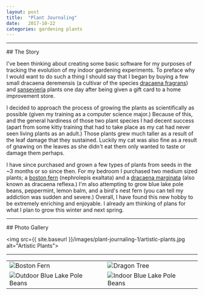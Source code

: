 ```yaml
---
layout: post
title:  "Plant Journaling"
date:   2017-10-22
categories: gardening plants
---
```


<hr/>
## The Story

I've been thinking about creating some basic software for my purposes of tracking
the evolution of my indoor gardening experiments. To preface why I would want to
do such a thing I should say that I began by buying a few small
dracaena deremensis (a cultivar of the species [dracaena fragrans]) and [sansevieria] plants one day after being given a gift card
to a home improvement store.

I decided to approach the process of growing the plants as scientifically as
possible (given my training as a computer science major.) Because of this, and the
general hardiness of those two plant species I had decent success (apart from some
kitty training that had to take place as my cat had never seen living plants as
an adult.) Those plants grew much taller as a result of the leaf
damage that they sustained. Luckily my cat was also fine as a result of gnawing on the leaves as she didn't eat them only wanted
to taste or damage them perhaps.

I have since purchased and grown a few types of plants from seeds in the ~3 months or so since then. For my bedroom I purchased two
medium sized plants; a [boston fern] \(nephrolepis exaltata) and a [dracaena marginata] \(also known as dracaena reflexa.) I'm also attempting to grow blue lake pole beans, peppermint, lemon balm, and a bird's nest fern (you can tell my addiction was sudden and
severe.) Overall, I have found this new hobby to be extremely
enriching and enjoyable. I already am thinking of plans for what
I plan to grow this winter and next spring.

<hr/>
## Photo Gallery

<img src={{ site.baseurl }}/images/plant-journaling-1/artistic-plants.jpg alt="Artistic Plants">

<hr/>

<table class="two-column">
  <tr>
    <td><img src={{ site.baseurl }}/images/plant-journaling-1/bostonfern.png alt="Boston Fern"></td>
    <td><img src={{ site.baseurl }}/images/plant-journaling-1/dragontree.png alt="Dragon Tree"></td>
  </tr>
  <tr>
    <td><img src={{ site.baseurl }}/images/plant-journaling-1/bluelakepolebeans.png alt="Outdoor Blue Lake Pole Beans"></td>
    <td><img src={{ site.baseurl }}/images/plant-journaling-1/indoor-beans.jpg alt="Indoor Blue Lake Pole Beans"></td>
  </tr>
</table>

[dracaena fragrans]: https://en.wikipedia.org/wiki/Dracaena_fragrans
[sansevieria]: https://en.wikipedia.org/wiki/Sansevieria
[dracaena marginata]: https://en.wikipedia.org/wiki/Dracaena_reflexa#Dracaena_Marginata
[boston fern]: https://en.wikipedia.org/wiki/Nephrolepis_exaltata
